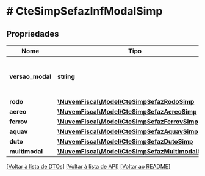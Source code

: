 # # CteSimpSefazInfModalSimp

## Propriedades

Nome | Tipo | Descrição | Comentários
------------ | ------------- | ------------- | -------------
**versao_modal** | **string** | Versão do leiaute específico para o Modal. |
**rodo** | [**\NuvemFiscal\Model\CteSimpSefazRodoSimp**](CteSimpSefazRodoSimp.md) |  | [optional]
**aereo** | [**\NuvemFiscal\Model\CteSimpSefazAereoSimp**](CteSimpSefazAereoSimp.md) |  | [optional]
**ferrov** | [**\NuvemFiscal\Model\CteSimpSefazFerrovSimp**](CteSimpSefazFerrovSimp.md) |  | [optional]
**aquav** | [**\NuvemFiscal\Model\CteSimpSefazAquavSimp**](CteSimpSefazAquavSimp.md) |  | [optional]
**duto** | [**\NuvemFiscal\Model\CteSimpSefazDutoSimp**](CteSimpSefazDutoSimp.md) |  | [optional]
**multimodal** | [**\NuvemFiscal\Model\CteSimpSefazMultimodalSimp**](CteSimpSefazMultimodalSimp.md) |  | [optional]

[[Voltar à lista de DTOs]](../../README.md#models) [[Voltar à lista de API]](../../README.md#endpoints) [[Voltar ao README]](../../README.md)
